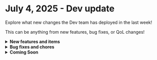 # July 4, 2025 - Dev update

Explore what new changes the Dev team has deployed in the last week!

This can be anything from new features, bug fixes, or QoL changes!

<details>

<summary><strong>New features and items</strong></summary>

* **Integrations**
  * Crushbank integration - Documentation can be found [here](../../../documentation/configuration/integrations/integration-guides/crushbank-integration.md)
  * Added Slide integration actions for device pairing
  * Enhanced Microsoft CSP integration with customer link/unlink actions
  * Improved YAML parsing with new transform actions
  * Included response headers in CSP Generic API requests
  * Added disaster recovery and incidents actions to Acronis integration
  * Added Superops new ticket polling sensor

- **App Builder**
  * Added the ability to edit components within a dialog
  * Enhanced Size settings for the Text V2 component

</details>

<details>

<summary><strong>Bug fixes and chores</strong></summary>

* **Crate Marketplace**
  * Added missing integrations for filtering functionality
* **Forms**
  * Improved performance for form loading by resolving duplicate queries that caused Apollo cache misses
* **Integrations**
  * Corrected auth\_base\_url subdomain for FlexPoint
  * Added headers option to generic Custom Integration requests
  * Increased test coverage for Asana integration
* **Workflow Builder**
  * Fixed trigger version history extending off the page
  * Removed stale feature flags and stale code

</details>

<details>

<summary><strong>Coming Soon</strong></summary>

* DropSuite integration

</details>
